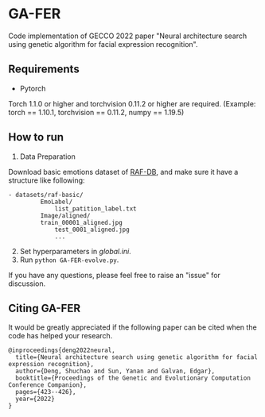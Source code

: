 # GA-FER

Code implementation of GECCO 2022 paper "Neural architecture search using genetic algorithm for facial expression recognition".

## Requirements
- Pytorch

Torch 1.1.0 or higher and torchvision 0.11.2 or higher are required.
(Example: torch == 1.10.1,  torchvision  == 0.11.2,  numpy == 1.19.5)

## How to run

1. Data Preparation

  Download basic emotions dataset of [RAF-DB](http://www.whdeng.cn/RAF/model1.html#dataset), and make sure it have a structure like following:
 
```
- datasets/raf-basic/
         EmoLabel/
             list_patition_label.txt
         Image/aligned/
	     train_00001_aligned.jpg
             test_0001_aligned.jpg
             ...
```

2. Set hyperparameters in *global.ini*.
3. Run `python GA-FER-evolve.py`.

If you have any questions, please feel free to raise an "issue" for discussion.

## Citing GA-FER

It would be greatly appreciated if the following paper can be cited when the code has helped your research.

```
@inproceedings{deng2022neural,
  title={Neural architecture search using genetic algorithm for facial expression recognition},
  author={Deng, Shuchao and Sun, Yanan and Galvan, Edgar},
  booktitle={Proceedings of the Genetic and Evolutionary Computation Conference Companion},
  pages={423--426},
  year={2022}
}
```

